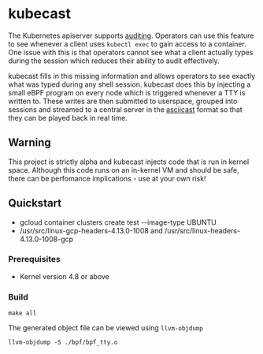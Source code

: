 # kubecast

The Kubernetes apiserver supports [auditing](https://kubernetes.io/docs/tasks/debug-application-cluster/audit/). Operators can use this feature to see whenever a client uses `kubectl exec` to gain access to a container. One issue with this is that operators cannot see what a client actually types during the session which reduces their ability to audit effectively.

kubecast fills in this missing information and allows operators to see exactly what was typed during any shell session. kubecast does this by injecting a small eBPF program on every node which is triggered whenever a TTY is written to. These writes are then submitted to userspace, grouped into sessions and streamed to a central server in the [asciicast](https://github.com/asciinema/asciinema/blob/develop/doc/asciicast-v2.md) format so that they can be played back in real time.

## Warning 

This project is strictly alpha and kubecast injects code that is run in kernel space. Although this code runs on an in-kernel VM and should be safe, there can be perfomance implications - use at your own risk!

## Quickstart 

- gcloud container clusters create test --image-type UBUNTU
- /usr/src/linux-gcp-headers-4.13.0-1008 and /usr/src/linux-headers-4.13.0-1008-gcp

### Prerequisites

- Kernel version 4.8 or above

### Build

```
make all
```

The generated object file can be viewed using `llvm-objdump`

```
llvm-objdump -S ./bpf/bpf_tty.o
```

